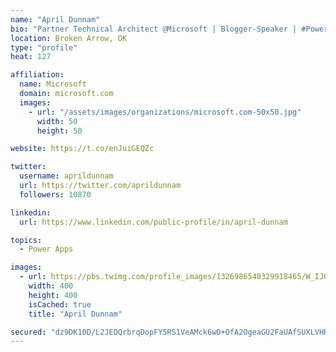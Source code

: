 ```yaml
---
name: "April Dunnam"
bio: "Partner Technical Architect @Microsoft | Blogger-Speaker | #PowerApps, #PowerAutomate, #Office365, #SharePoint | #WIT | #Karaoke Queen"
location: Broken Arrow, OK
type: "profile"
heat: 127

affiliation:
  name: Microsoft
  domain: microsoft.com
  images:
    - url: "/assets/images/organizations/microsoft.com-50x50.jpg"
      width: 50
      height: 50

website: https://t.co/enJuiGEQZc

twitter:
  username: aprildunnam
  url: https://twitter.com/aprildunnam
  followers: 10870

linkedin:
  url: https://www.linkedin.com/public-profile/in/april-dunnam

topics:
  - Power Apps

images:
  - url: https://pbs.twimg.com/profile_images/1326986540329918465/W_IJ6Ih2_400x400.jpg
    width: 400
    height: 400
    isCached: true
    title: "April Dunnam"

secured: "dz9DK10D/L2JEDQrbrqDopFY5RS1VeAMck6wO+OfA2OgeaGU2FaUAfSUXLVHRdGiJQ5nKNdaRDxxVz0WgK5tw/CYPG0wdDEnZYiGOUsNLvOc3IZV7mooKvkSp0DV2trxVyMgDqTYPrxulTwnLxiV3MLtowuaD0qszCD3Vv3NTBlyZrGWzw2Jcg+YEWL083hh8G4tVvw6W9T/QKLpPIxiPRikzRkz6Qzkjg/MwMsekIxkQ3lXTOoCIYeU0nSNTZv5O8vcsipJ7+GLNvEZpXOWgL6VjM+w7y5KRlAMagOtqx4qxQoB1dJJ09Sh5gr9jPRSbtCq7Z7Hngyvfpfpsx3KK1x3WdqK5N44f8/OgVMqnL8AjAEy/miN5UfE7Cl9B/l4mfaroyrwS2pThXuyvBgFo1WUC47O3Gka4XSjSY8cgyM=;EosB+dVz4OSbT4743ww/xg=="
---
```


